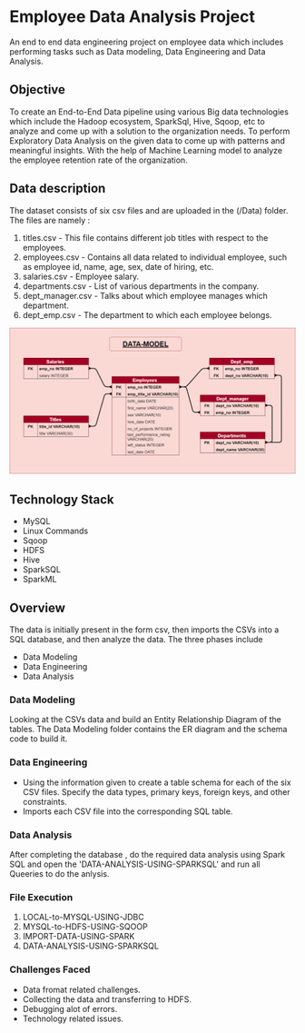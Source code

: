 # Employee Data Analysis Project
An end to end data engineering project on employee data which includes performing tasks such as Data modeling, Data Engineering and Data Analysis.

## Objective
To create an End-to-End Data pipeline using various Big data technologies which include the Hadoop ecosystem, SparkSql, Hive, Sqoop, etc to analyze and come up with a solution to the organization needs. To perform Exploratory Data Analysis on the given data to come up with patterns and meaningful insights. With the help of Machine Learning model to analyze the employee retention rate of the organization.

## Data description
The dataset consists of six csv files and are uploaded in the (/Data) folder.  The files are namely :

1. titles.csv - This file contains different job titles with respect to the employees.
2. employees.csv - Contains all data related to individual employee, such as employee id, name, age, sex, date of hiring, etc.
3. salaries.csv - Employee salary.
4. departments.csv - List of various departments in the company.
5. dept_manager.csv - Talks about which employee manages which department.
6. dept_emp.csv - The department to which each employee belongs.


![\[pic link\]](https://github.com/NITISH9891/Employee-Data-Analysis-Project/blob/main/DATA-MODEL.png)

## Technology Stack
- MySQL
- Linux Commands
- Sqoop
- HDFS
- Hive
- SparkSQL
- SparkML

## Overview
The data is initially present in the form csv, then imports the CSVs into a SQL database, and then analyze the data. The three phases include
- Data Modeling
- Data Engineering
- Data Analysis   

### Data Modeling
Looking at the CSVs data and build an Entity Relationship Diagram of the tables. The Data Modeling folder contains the ER diagram and the schema code to build it.

### Data Engineering
- Using the information given to create a table schema for each of the six CSV files. Specify the data types, primary keys, foreign keys, and other constraints.
- Imports each CSV file into the corresponding SQL table.

### Data Analysis
After completing the database , do the required data analysis using Spark SQL and open the 'DATA-ANALYSIS-USING-SPARKSQL' and run all Queeries to do the anlysis.

### File Execution
1. LOCAL-to-MYSQL-USING-JDBC
2. MYSQL-to-HDFS-USING-SQOOP
3. IMPORT-DATA-USING-SPARK
4. DATA-ANALYSIS-USING-SPARKSQL

### Challenges Faced
- Data fromat related challenges.
- Collecting the data and transferring to HDFS.
- Debugging alot of errors.
- Technology related issues.

